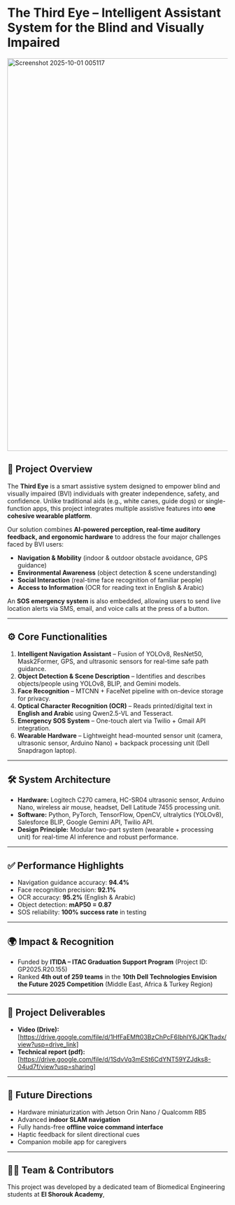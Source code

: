 # The Third Eye – Intelligent Assistant System for the Blind and Visually Impaired  

<img width="1599" height="899" alt="Screenshot 2025-10-01 005117" src="https://github.com/user-attachments/assets/53846efb-0c3f-471a-94b6-333cadedd99d" />


## 📖 Project Overview  
The **Third Eye** is a smart assistive system designed to empower blind and visually impaired (BVI) individuals with greater independence, safety, and confidence. Unlike traditional aids (e.g., white canes, guide dogs) or single-function apps, this project integrates multiple assistive features into **one cohesive wearable platform**.  

Our solution combines **AI-powered perception, real-time auditory feedback, and ergonomic hardware** to address the four major challenges faced by BVI users:  
- **Navigation & Mobility** (indoor & outdoor obstacle avoidance, GPS guidance)  
- **Environmental Awareness** (object detection & scene understanding)  
- **Social Interaction** (real-time face recognition of familiar people)  
- **Access to Information** (OCR for reading text in English & Arabic)  

An **SOS emergency system** is also embedded, allowing users to send live location alerts via SMS, email, and voice calls at the press of a button.  

---

## ⚙️ Core Functionalities  
1. **Intelligent Navigation Assistant** – Fusion of YOLOv8, ResNet50, Mask2Former, GPS, and ultrasonic sensors for real-time safe path guidance.  
2. **Object Detection & Scene Description** – Identifies and describes objects/people using YOLOv8, BLIP, and Gemini models.  
3. **Face Recognition** – MTCNN + FaceNet pipeline with on-device storage for privacy.  
4. **Optical Character Recognition (OCR)** – Reads printed/digital text in **English and Arabic** using Qwen2.5-VL and Tesseract.  
5. **Emergency SOS System** – One-touch alert via Twilio + Gmail API integration.  
6. **Wearable Hardware** – Lightweight head-mounted sensor unit (camera, ultrasonic sensor, Arduino Nano) + backpack processing unit (Dell Snapdragon laptop).  

---

## 🛠️ System Architecture  
- **Hardware:** Logitech C270 camera, HC-SR04 ultrasonic sensor, Arduino Nano, wireless air mouse, headset, Dell Latitude 7455 processing unit.  
- **Software:** Python, PyTorch, TensorFlow, OpenCV, ultralytics (YOLOv8), Salesforce BLIP, Google Gemini API, Twilio API.  
- **Design Principle:** Modular two-part system (wearable + processing unit) for real-time AI inference and robust performance.  

---

## ✅ Performance Highlights  
- Navigation guidance accuracy: **94.4%**  
- Face recognition precision: **92.1%**  
- OCR accuracy: **95.2%** (English & Arabic)  
- Object detection: **mAP50 = 0.87**  
- SOS reliability: **100% success rate** in testing  

---

## 🌍 Impact & Recognition  
- Funded by **ITIDA – ITAC Graduation Support Program** (Project ID: GP2025.R20.155)  
- Ranked **4th out of 259 teams** in the **10th Dell Technologies Envision the Future 2025 Competition** (Middle East, Africa & Turkey Region)  

---

## 📂 Project Deliverables  
- **Video (Drive):** [https://drive.google.com/file/d/1HfFaEMft03BzChPcF6IbhlY6JQKTtadx/view?usp=drive_link]
- **Technical report (pdf):** [https://drive.google.com/file/d/1SdvVq3mESt6CdYNT59YZJdks8-04ud7f/view?usp=sharing]  

---

## 🚀 Future Directions  
- Hardware miniaturization with Jetson Orin Nano / Qualcomm RB5  
- Advanced **indoor SLAM navigation**  
- Fully hands-free **offline voice command interface**  
- Haptic feedback for silent directional cues  
- Companion mobile app for caregivers  

---

## 👨‍💻 Team & Contributors  
This project was developed by a dedicated team of Biomedical Engineering students at **El Shorouk Academy**,
